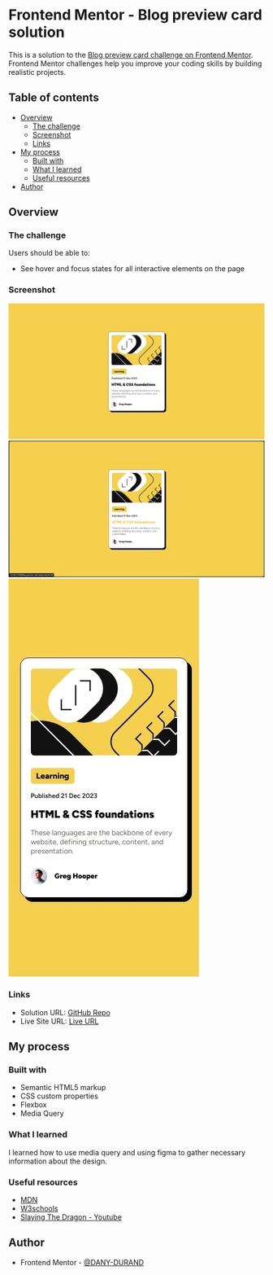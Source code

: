 # Frontend Mentor - Blog preview card solution

This is a solution to the [Blog preview card challenge on Frontend Mentor](https://www.frontendmentor.io/challenges/blog-preview-card-ckPaj01IcS). Frontend Mentor challenges help you improve your coding skills by building realistic projects. 

## Table of contents

- [Overview](#overview)
  - [The challenge](#the-challenge)
  - [Screenshot](#screenshot)
  - [Links](#links)
- [My process](#my-process)
  - [Built with](#built-with)
  - [What I learned](#what-i-learned)
  - [Useful resources](#useful-resources)
- [Author](#author)


## Overview

### The challenge

Users should be able to:

- See hover and focus states for all interactive elements on the page

### Screenshot

![](./assets/images/desktop-view-solution.jpeg)
![](./assets/images/hover-solution.png)
![](./assets/images/mobile-view-solution.jpeg)

### Links

- Solution URL: [GitHub Repo](https://github.com/DANY-DURAND/frontend-mentor-challeges/tree/main/blog-preview-card-main)
- Live Site URL: [Live URL](https://blog-card-frm.netlify.app/blog-preview-card-main/)

## My process

### Built with

- Semantic HTML5 markup
- CSS custom properties
- Flexbox
- Media Query

### What I learned

I learned how to use media query and using figma to gather necessary information about the design.

### Useful resources

- [MDN](https://developer.mozilla.org/en-US/docs/Web/CSS/CSS_media_queries/Using_media_queries)
- [W3schools](https://www.w3schools.com/cssref/atrule_media.php)
- [Slaying The Dragon - Youtube](https://youtu.be/K24lUqcT0Ms?si=7SrrsfPT9flC6K42)

## Author

- Frontend Mentor - [@DANY-DURAND](https://www.frontendmentor.io/profile/DANY-DURAND)

